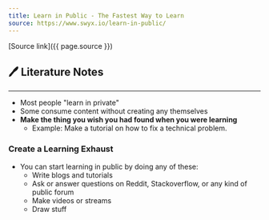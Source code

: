 ```yaml
---
title: Learn in Public - The Fastest Way to Learn
source: https://www.swyx.io/learn-in-public/
---
```


[Source link]({{ page.source }})

## 🖊️ Literature Notes
---
- Most people "learn in private"
- Some consume content without creating any themselves
- **Make the thing you wish you had found when you were learning**
	- Example: Make a tutorial on how to fix a technical problem.

### Create a Learning Exhaust
- You can start learning in public by doing any of these:
	- Write blogs and tutorials
	- Ask or answer questions on Reddit, Stackoverflow, or any kind of public forum
	- Make videos or streams
	- Draw stuff